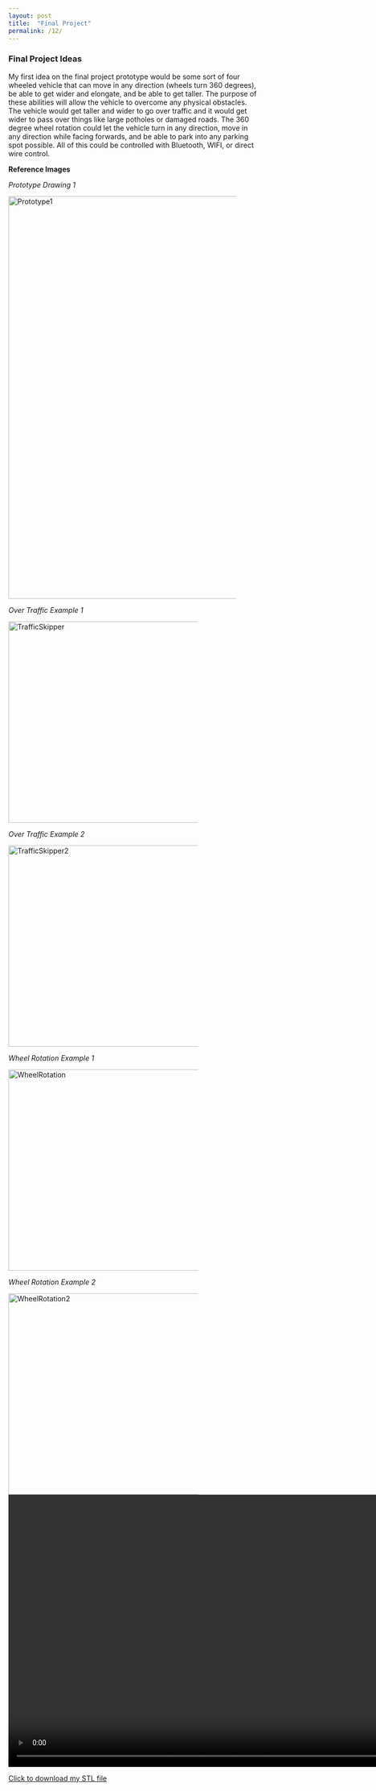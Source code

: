 ```yaml
---
layout: post
title:  "Final Project"
permalink: /12/
---
```


### Final Project Ideas

My first idea on the final project prototype would be some sort of four wheeled vehicle that can move in any direction (wheels turn 360 degrees), be able to get wider and elongate, and be able to get taller. The purpose of these abilities will allow the vehicle to overcome any physical obstacles. The vehicle would get taller and wider to go over traffic and it would get wider to pass over things like large potholes or damaged roads. The 360 degree wheel rotation could let the vehicle turn in any direction, move in any direction while facing forwards, and be able to park into any parking spot possible. All of this could be controlled with Bluetooth, WIFI, or direct wire control.


**Reference Images**

_Prototype Drawing 1_

<img src="Prototype1.jpg" alt="Prototype1" style="height: 800px; max-width: 90%">

_Over Traffic Example 1_

<img src="carstretch1.jpg" alt="TrafficSkipper" style="height: 400px; max-width: 75%">

_Over Traffic Example 2_

<img src="carstretch2.jpg" alt="TrafficSkipper2" style="height: 400px; max-width: 75%">

_Wheel Rotation Example 1_

<img src="wheel1.jpg" alt="WheelRotation" style="height: 400px; max-width: 75%">

_Wheel Rotation Example 2_

<img src="wheel2.jpg" alt="WheelRotation2" style="height: 400px; max-width: 75%">

<!-- You can also use HTML tags to include a video -->
<video width="955" height="541" controls>
	<source src="demo.mp4" type="video/mp4">
</video>

<!-- Or to add a download link to any (reasonably small) file in your permalink directory -->

<a href='cube.stl' download>Click to download my STL file</a>

